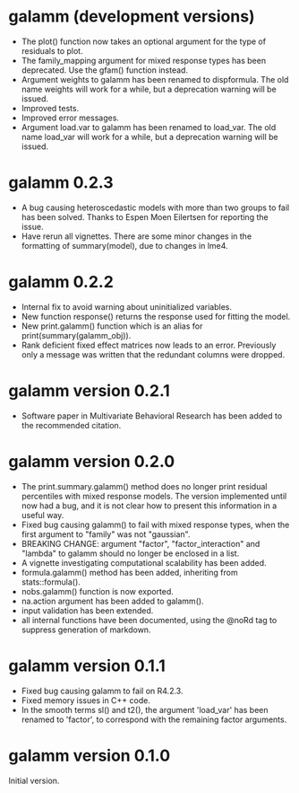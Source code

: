 # galamm (development versions)

- The plot() function now takes an optional argument for the type of residuals 
  to plot.
- The family_mapping argument for mixed response types has been deprecated. Use
  the gfam() function instead.
- Argument weights to galamm has been renamed to dispformula. The old name 
  weights will work for a while, but a deprecation warning will be issued.
- Improved tests.
- Improved error messages.
- Argument load.var to galamm has been renamed to load_var. The old name 
  load_var will work for a while, but a deprecation warning will be issued.

# galamm 0.2.3

- A bug causing heteroscedastic models with more than two groups to fail has
  been solved. Thanks to Espen Moen Eilertsen for reporting the issue.
- Have rerun all vignettes. There are some minor changes in the formatting of
  summary(model), due to changes in lme4.

# galamm 0.2.2

- Internal fix to avoid warning about uninitialized variables.
- New function response() returns the response used for fitting the model.
- New print.galamm() function which is an alias for print(summary(galamm_obj)).
- Rank deficient fixed effect matrices now leads to an error. Previously only
  a message was written that the redundant columns were dropped.


# galamm version 0.2.1

- Software paper in Multivariate Behavioral Research has been added to the 
  recommended citation.

# galamm version 0.2.0

- The print.summary.galamm() method does no longer print residual percentiles 
  with mixed response models. The version implemented until now had a bug, and 
  it is not clear how to present this information in a useful way.
- Fixed bug causing galamm() to fail with mixed response types, when the first 
  argument to "family" was not "gaussian".
- BREAKING CHANGE: argument "factor", "factor_interaction" and "lambda" to 
  galamm should no longer be enclosed in a list.
- A vignette investigating computational scalability has been added.
- formula.galamm() method has been added, inheriting from stats::formula().
- nobs.galamm() function is now exported.
- na.action argument has been added to galamm().
- input validation has been extended.
- all internal functions have been documented, using the @noRd tag to suppress
  generation of markdown.

# galamm version 0.1.1

- Fixed bug causing galamm to fail on R4.2.3.
- Fixed memory issues in C++ code.
- In the smooth terms sl() and t2(), the argument 'load_var' has been renamed to
  'factor', to correspond with the remaining factor arguments.

# galamm version 0.1.0

Initial version.
